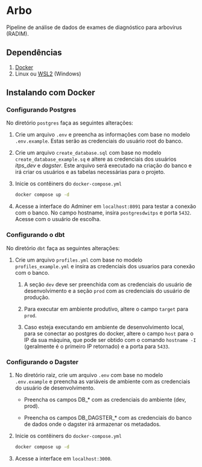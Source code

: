 # Arbo
Pipeline de análise de dados de exames de diagnóstico para arbovírus (RADIM).

## Dependências
1. [Docker](https://docs.docker.com/get-docker/)
2. Linux ou [WSL2](https://learn.microsoft.com/en-us/windows/wsl/install
) (Windows)

## Instalando com Docker

### Configurando Postgres

No diretório ```postgres``` faça as seguintes alterações:

1. Crie um arquivo ```.env``` e preencha as informações com base no modelo ```.env.example```. Estas serão as credenciais do usuário root do banco.

2. Crie um arquivo ```create_database.sql``` com base no modelo ```create_database_example.sq``` e altere as credenciais dos usuários _itps_dev_ e _dagster_. Este arquivo será executado na criação do banco e irá criar os usuários e as tabelas necessárias para o projeto.

3. Inicie os contêiners do ```docker-compose.yml```
    ```sh
    docker compose up -d
    ```

4. Acesse a interface do Adminer em ```localhost:8091``` para testar a conexão com o banco. No campo hostname, insira ```postgresdwitps``` e porta ```5432```. Acesse com o usuário de escolha.

### Configurando o dbt

No diretório ```dbt``` faça as seguintes alterações:

1. Crie um arquivo ```profiles.yml``` com base no modelo ```profiles_example.yml``` e insira as credenciais dos usuarios para conexão com o banco.

    1.   A seção ```dev``` deve ser preenchida com as credenciais do usuário de desenvolvimento e a seção ```prod``` com as credenciais do usuário de produção.

    2. Para executar em ambiente produtivo, altere o campo ```target``` para ```prod```.

    3. Caso esteja executando em ambiente de desenvolvimento local, para se conectar ao postgres do docker, altere o campo ```host``` para o IP da sua máquina, que pode ser obtido com o comando ```hostname -I``` (geralmente é o primeiro IP retornado) e a porta para ```5433```.

### Configurando o Dagster

1. No diretório raiz, crie um arquivo ```.env``` com base no modelo ```.env.example``` e preencha as variáveis de ambiente com as credenciais do usuário de desenvolvimento.

    * Preencha os campos DB_* com as credenciais do ambiente (dev, prod).

    * Preencha os campos DB_DAGSTER_* com as credenciais do banco de dados onde o dagster irá armazenar os metadados.

2. Inicie os contêiners do ```docker-compose.yml```
    ```sh
    docker compose up -d
    ```

3. Acesse a interface em ```localhost:3000```.